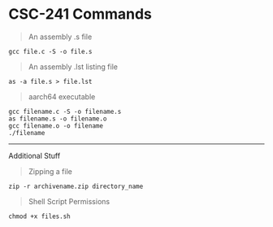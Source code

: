 # CSC-241 Commands
> An assembly .s file
```
gcc file.c -S -o file.s
```
> An assembly .lst listing file
```
as -a file.s > file.lst
```
> aarch64 executable
```
gcc filename.c -S -o filename.s
as filename.s -o filename.o
gcc filename.o -o filename
./filename
```

---
Additional Stuff

> Zipping a file
```
zip -r archivename.zip directory_name
```
> Shell Script Permissions
```
chmod +x files.sh
```